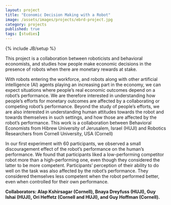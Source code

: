 ```yaml
---
layout: project
title: "Economic Decision Making with a Robot"
image: /assets/images/projects/ebrd-project.jpg
category: projects
published: true
tags: [studies]
---
```

{% include JB/setup %}

This project is a collaboration between roboticists and behavioral economists, and studies how people make economic decisions in the presence of robots when there are monetary rewards at stake.

<!--more-->

With robots entering the workforce, and robots along with other artificial intelligence (AI) agents playing an increasing part in the economy, we can expect situations where people’s real economic outcomes depend on a robot’s performance. We are therefore interested in understanding how people’s efforts for monetary outcomes are affected by a collaborating or competing robot’s performance. Beyond the study of people’s efforts, we are also interested in understanding human attitudes towards the robot and towards themselves in such settings, and how those are affected by the robot’s performance. This work is a collaboration between Behavioral Economists from Hibrew University of Jerusalem, Israel (HUJI) and Robotics Researchers from Cornell University, USA (Cornell)

In our first experiment with 60 participants, we observed a small discouragement effect of the robot’s performance on the human’s performance. We found that participants liked a low-performing competitor robot more than a high-performing one, even though they considered the latter to be more competent. Participants’ perception of their ability to do well on the task was also affected by the robot’s performance. They considered themselves less competent when the robot performed better, even when controlled for their own performance.

**Collaborators: Alap Kshirsagar (Cornell), Bnaya Dreyfuss (HUJI), Guy Ishai (HUJI), Ori Heffetz (Cornell and HUJI), and Guy Hoffman (Cornell).**
